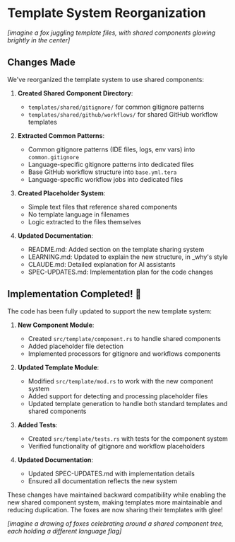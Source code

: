 # Template System Reorganization

_[imagine a fox juggling template files, with shared components glowing brightly in the center]_

## Changes Made

We've reorganized the template system to use shared components:

1. **Created Shared Component Directory**:

   - `templates/shared/gitignore/` for common gitignore patterns
   - `templates/shared/github/workflows/` for shared GitHub workflow templates

2. **Extracted Common Patterns**:

   - Common gitignore patterns (IDE files, logs, env vars) into `common.gitignore`
   - Language-specific gitignore patterns into dedicated files
   - Base GitHub workflow structure into `base.yml.tera`
   - Language-specific workflow jobs into dedicated files

3. **Created Placeholder System**:

   - Simple text files that reference shared components
   - No template language in filenames
   - Logic extracted to the files themselves

4. **Updated Documentation**:
   - README.md: Added section on the template sharing system
   - LEARNING.md: Updated to explain the new structure, in \_why's style
   - CLAUDE.md: Detailed explanation for AI assistants
   - SPEC-UPDATES.md: Implementation plan for the code changes

## Implementation Completed! 🎉

The code has been fully updated to support the new template system:

1. **New Component Module**:

   - Created `src/template/component.rs` to handle shared components
   - Added placeholder file detection
   - Implemented processors for gitignore and workflows components

2. **Updated Template Module**:

   - Modified `src/template/mod.rs` to work with the new component system
   - Added support for detecting and processing placeholder files
   - Updated template generation to handle both standard templates and shared components

3. **Added Tests**:

   - Created `src/template/tests.rs` with tests for the component system
   - Verified functionality of gitignore and workflow placeholders

4. **Updated Documentation**:
   - Updated SPEC-UPDATES.md with implementation details
   - Ensured all documentation reflects the new system

These changes have maintained backward compatibility while enabling the new shared component system, making templates more maintainable and reducing duplication. The foxes are now sharing their templates with glee!

_[imagine a drawing of foxes celebrating around a shared component tree, each holding a different language flag]_
